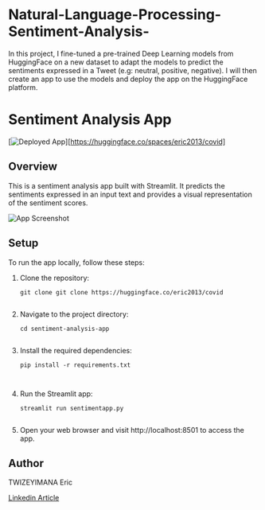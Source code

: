 # Natural-Language-Processing-Sentiment-Analysis-


 In this project, I fine-tuned a pre-trained Deep Learning models from HuggingFace on a new dataset to adapt the models to predict the sentiments expressed in a Tweet (e.g: neutral, positive, negative). I will then create an app to use the models and deploy the app on the HuggingFace platform.
 
 # Sentiment Analysis App

[![Deployed App](https://img.shields.io/badge/Deployed%20App-Live-green)][https://huggingface.co/spaces/eric2013/covid]

## Overview

This is a sentiment analysis app built with Streamlit. It predicts the sentiments expressed in an input text and provides a visual representation of the sentiment scores.

![App Screenshot](./Screenshot/app.png)


## Setup

To run the app locally, follow these steps:

1. Clone the repository:

   ```shell
   git clone git clone https://huggingface.co/eric2013/covid
   
   
2. Navigate to the project directory:

   ```shell
   cd sentiment-analysis-app
     
   
3. Install the required dependencies:

   ```shell
   pip install -r requirements.txt
  
  
4. Run the Streamlit app:

   ```shell
   streamlit run sentimentapp.py
  
5. Open your web browser and visit http://localhost:8501 to access the app.


## Author
TWIZEYIMANA Eric


[Linkedin Article](https://www.linkedin.com/pulse/sentiment-analysis-app-deployment-nlp-twizeyimana-eric)

